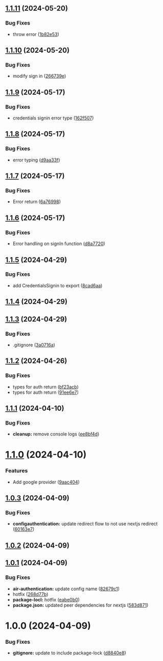 ## [1.1.11](https://github.com/thinairthings/air-authentication/compare/v1.1.10...v1.1.11) (2024-05-20)


### Bug Fixes

* throw error ([1b82e53](https://github.com/thinairthings/air-authentication/commit/1b82e538c76d86694c9c82919ceec1256f7fac3a))

## [1.1.10](https://github.com/thinairthings/air-authentication/compare/v1.1.9...v1.1.10) (2024-05-20)


### Bug Fixes

* modify sign in ([266739e](https://github.com/thinairthings/air-authentication/commit/266739eb0202b2aa481c534492bc8ceec37f305d))

## [1.1.9](https://github.com/thinairthings/air-authentication/compare/v1.1.8...v1.1.9) (2024-05-17)


### Bug Fixes

* credentials signin error type ([162f507](https://github.com/thinairthings/air-authentication/commit/162f5073bf887a778426b87337d9b46daabfcefb))

## [1.1.8](https://github.com/thinairthings/air-authentication/compare/v1.1.7...v1.1.8) (2024-05-17)


### Bug Fixes

* error typing ([d9aa33f](https://github.com/thinairthings/air-authentication/commit/d9aa33fec193b85f7de56165f1d1b5da299cecee))

## [1.1.7](https://github.com/thinairthings/air-authentication/compare/v1.1.6...v1.1.7) (2024-05-17)


### Bug Fixes

* Error return ([6a76998](https://github.com/thinairthings/air-authentication/commit/6a76998c43a6438077283fa9d40634c2f8899256))

## [1.1.6](https://github.com/thinairthings/air-authentication/compare/v1.1.5...v1.1.6) (2024-05-17)


### Bug Fixes

* Error handling on signIn function ([d8a7720](https://github.com/thinairthings/air-authentication/commit/d8a7720267af82868535deb5f74bd460255c1095))

## [1.1.5](https://github.com/thinairthings/air-authentication/compare/v1.1.4...v1.1.5) (2024-04-29)


### Bug Fixes

* add CredentialsSignin to export ([8cad6aa](https://github.com/thinairthings/air-authentication/commit/8cad6aaeebe33d29c9fd31dd50efc1f13ea49e18))

## [1.1.4](https://github.com/thinairthings/air-authentication/compare/v1.1.3...v1.1.4) (2024-04-29)

## [1.1.3](https://github.com/thinairthings/air-authentication/compare/v1.1.2...v1.1.3) (2024-04-29)


### Bug Fixes

* .gitignore ([3a0716a](https://github.com/thinairthings/air-authentication/commit/3a0716aecf456d9d2ce4c0f5d4a4016af617fa1a))

## [1.1.2](https://github.com/thinairthings/air-authentication/compare/v1.1.1...v1.1.2) (2024-04-26)


### Bug Fixes

* types for auth return ([bf23acb](https://github.com/thinairthings/air-authentication/commit/bf23acb6eeebe679432cc80b038d0fc574e21a88))
* types for auth return ([91ee6e7](https://github.com/thinairthings/air-authentication/commit/91ee6e70d509b4b56970382d7a710241d871adfe))

## [1.1.1](https://github.com/thinairthings/air-authentication/compare/v1.1.0...v1.1.1) (2024-04-10)


### Bug Fixes

* **cleanup:** remove console logs ([ee8bf4d](https://github.com/thinairthings/air-authentication/commit/ee8bf4d1fd0e9b199ef778a398d868704a2f4d5c))

# [1.1.0](https://github.com/thinairthings/air-authentication/compare/v1.0.3...v1.1.0) (2024-04-10)


### Features

* Add google provider ([9aac404](https://github.com/thinairthings/air-authentication/commit/9aac404fb9cfbb1225d645cedab7c2e91f454db5))

## [1.0.3](https://github.com/thinairthings/air-authentication/compare/v1.0.2...v1.0.3) (2024-04-09)


### Bug Fixes

* **configauthentication:** update redirect flow to not use nextjs redirect ([60163e7](https://github.com/thinairthings/air-authentication/commit/60163e7c33b61c4e59b20cb826fb37c8be2322f7))

## [1.0.2](https://github.com/thinairthings/air-authentication/compare/v1.0.1...v1.0.2) (2024-04-09)

## [1.0.1](https://github.com/thinairthings/air-authentication/compare/v1.0.0...v1.0.1) (2024-04-09)


### Bug Fixes

* **air-authentication:** update config name ([82679c1](https://github.com/thinairthings/air-authentication/commit/82679c190a1b1a277543960391a4618f07983826))
* hotfix ([268d77b](https://github.com/thinairthings/air-authentication/commit/268d77b06f51b6f93600f00cb6d8838f3fae509b))
* **package-locl:** hotfix ([eabe0b0](https://github.com/thinairthings/air-authentication/commit/eabe0b04a60f59dcb58b1851dcd010c0d33e3f4f))
* **package.json:** updated peer dependencies for nextjs ([583d871](https://github.com/thinairthings/air-authentication/commit/583d871f1ae2d6a5aecd87f2cac8eed735367ed3))

# 1.0.0 (2024-04-09)


### Bug Fixes

* **gitignore:** update to include package-lock ([d8840e8](https://github.com/thinairthings/air-authentication/commit/d8840e8cc5dd45472f0c0d6c0814720092f6be16))
